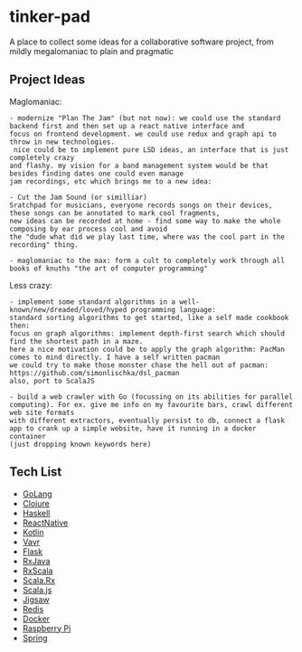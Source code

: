 # tinker-pad
A place to collect some ideas for a collaborative software project, from mildly megalomaniac to plain and pragmatic

## Project Ideas
Maglomaniac:
	
	- modernize "Plan The Jam" (but not now): we could use the standard backend first and then set up a react native interface and
	focus on frontend development. we could use redux and graph api to throw in new technologies. 
	 nice could be to implement pure LSD ideas, an interface that is just completely crazy
	and flashy. my vision for a band management system would be that besides finding dates one could even manage
	jam recordings, etc which brings me to a new idea:

	- Cut the Jam Sound (or similliar)
	Sratchpad for musicians, everyone records songs on their devices, these songs can be annotated to mark cool fragments,
	new ideas can be recorded at home - find some way to make the whole composing by ear process cool and avoid 
	the "dude what did we play last time, where was the cool part in the recording" thing. 

	- maglomaniac to the max: form a cult to completely work through all books of knuths "the art of computer programming" 

Less crazy:

	- implement some standard algorithms in a well-known/new/dreaded/loved/hyped programming language:
	standard sorting algorithms to get started, like a self made cookbook then:
	focus on graph algorithms: implement depth-first search which should find the shortest path in a maze.
	here a nice motivation could be to apply the graph algorithm: PacMan comes to mind directly. I have a self written pacman
	we could try to make those monster chase the hell out of pacman: https://github.com/simonlischka/dsl_pacman
	also, port to ScalaJS 

	- build a web crawler with Go (focussing on its abilities for parallel computing). For ex. give me info on my favourite bars, crawl different web site formats 
	with different extractors, eventually persist to db, connect a flask app to crank up a simple website, have it running in a docker container
	(just dropping known keywords here)


## Tech List
- [GoLang](https://golang.org/)
- [Clojure](https://clojure.org/)
- [Haskell](https://www.haskell.org/)
- [ReactNative](http://facebook.github.io/react-native/)
- [Kotlin](https://kotlinlang.org/)
- [Vavr](http://www.vavr.io/)
- [Flask](http://flask.pocoo.org/)
- [RxJava](https://github.com/ReactiveX/RxJava)
- [RxScala](http://reactivex.io/rxscala/)
- [Scala.Rx](https://github.com/lihaoyi/scala.rx)
- [Scala.js](https://www.scala-js.org/)
- [Jigsaw](http://openjdk.java.net/projects/jigsaw/)
- [Redis](https://redis.io/)
- [Docker](https://www.docker.com/)
- [Raspberry Pi](https://www.raspberrypi.org/)
- [Spring](https://spring.io/)
